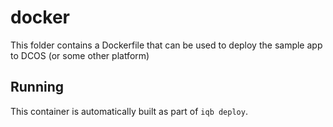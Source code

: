 # docker

This folder contains a Dockerfile that can be used to deploy the sample app
to DCOS (or some other platform)

## Running

This container is automatically built as part of `iqb deploy`.

